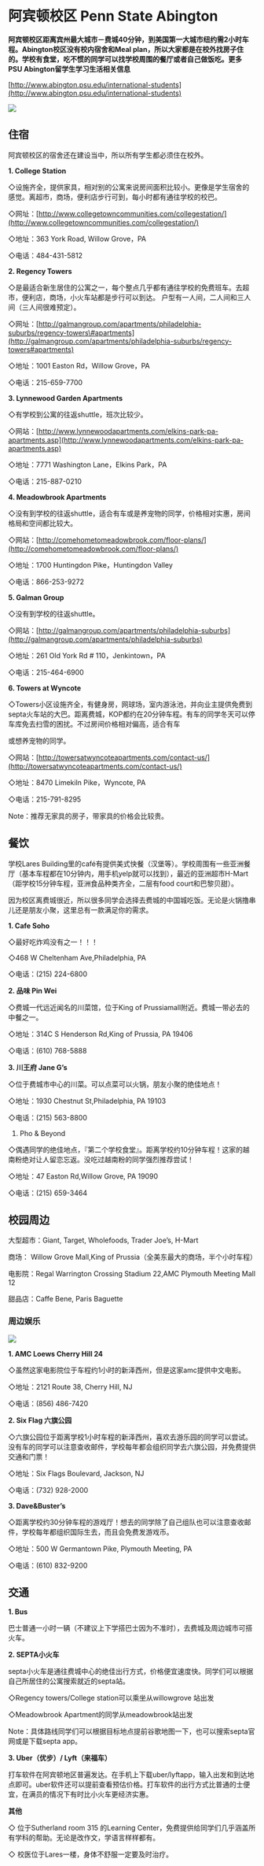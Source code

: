 # 阿宾顿校区 Penn State Abington

**阿宾顿校区距离宾州最大城市－费城40分钟，到美国第一大城市纽约需2小时车程。Abington校区没有校内宿舍和Meal plan，所以大家都是在校外找房子住的。学校有食堂，吃不惯的同学可以找学校周围的餐厅或者自己做饭吃。更多PSU Abington留学生学习生活相关信息**

[http://www.abington.psu.edu/international-students](http://www.abington.psu.edu/international-students)

![](../.gitbook/assets/image%20%2879%29.png)

## 住宿

阿宾顿校区的宿舍还在建设当中，所以所有学生都必须住在校外。

**1. College Station**

◇设施齐全，提供家具，相对别的公寓来说房间面积比较小。更像是学生宿舍的感觉。离超市，商场，便利店步行可到，每小时都有通往学校的校巴。

◇网址：[http://www.collegetowncommunities.com/collegestation/](http://www.collegetowncommunities.com/collegestation/)

◇地址：363 York Road, Willow Grove，PA

◇电话：484-431-5812

**2. Regency Towers**

◇是最适合新生居住的公寓之一，每个整点几乎都有通往学校的免费班车。去超市，便利店，商场，小火车站都是步行可以到达。 户型有一人间，二人间和三人间（三人间很难预定）。

◇网址：[http://galmangroup.com/apartments/philadelphia-suburbs/regency-towers\#apartments](http://galmangroup.com/apartments/philadelphia-suburbs/regency-towers#apartments)

◇地址：1001 Easton Rd，Willow Grove，PA

◇电话：215-659-7700

**3. Lynnewood Garden Apartments**

◇有学校到公寓的往返shuttle，班次比较少。

◇网站：[http://www.lynnewoodapartments.com/elkins-park-pa-apartments.asp](http://www.lynnewoodapartments.com/elkins-park-pa-apartments.asp)

◇地址：7771 Washington Lane，Elkins Park，PA

◇电话：215-887-0210

**4. Meadowbrook Apartments**

◇没有到学校的往返shuttle，适合有车或是养宠物的同学，价格相对实惠，房间格局和空间都比较大。

◇网站：[http://comehometomeadowbrook.com/floor-plans/](http://comehometomeadowbrook.com/floor-plans/)

◇地址：1700 Huntingdon Pike，Huntingdon Valley

◇电话：866-253-9272

**5. Galman Group**

◇没有到学校的往返shuttle。

◇网站：[http://galmangroup.com/apartments/philadelphia-suburbs](http://galmangroup.com/apartments/philadelphia-suburbs)

◇地址：261 Old York Rd \# 110，Jenkintown，PA

◇电话：215-464-6900

**6. Towers at Wyncote**

◇Towers小区设施齐全，有健身房，网球场，室内游泳池，并向业主提供免费到septa火车站的大巴。距离费城，KOP都约在20分钟车程。有车的同学冬天可以停车库免去扫雪的困扰。不过房间价格相对偏高，适合有车

或想养宠物的同学。

◇网站：[http://towersatwyncoteapartments.com/contact-us/](http://towersatwyncoteapartments.com/contact-us/)

◇地址：8470 Limekiln Pike，Wyncote, PA

◇电话：215-791-8295

Note：推荐无家具的房子，带家具的价格会比较贵。

## 餐饮

学校Lares Building里的café有提供美式快餐（汉堡等）。学校周围有一些亚洲餐厅（基本车程都在10分钟内，用手机yelp就可以找到），最近的亚洲超市H-Mart（距学校15分钟车程，亚洲食品种类齐全，二层有food court和巴黎贝甜）。

因为校区离费城很近，所以很多同学会选择去费城的中国城吃饭。无论是火锅撸串儿还是朋友小聚，这里总有一款满足你的需求。

**1. Cafe Soho**

◇最好吃炸鸡没有之一！！！

◇468 W Cheltenham Ave,Philadelphia, PA

◇电话：\(215\) 224-6800

**2. 品味 Pin Wei**

◇费城一代远近闻名的川菜馆，位于King of Prussiamall附近。费城一带必去的中餐之一。

◇地址：314C S Henderson Rd,King of Prussia, PA 19406

◇电话：\(610\) 768-5888

**3. 川王府 Jane G’s**

◇位于费城市中心的川菜。可以点菜可以火锅，朋友小聚的绝佳地点！

◇地址：1930 Chestnut St,Philadelphia, PA 19103

◇电话：\(215\) 563-8800

1. Pho & Beyond

◇偶遇同学的绝佳地点，『第二个学校食堂』。距离学校约10分钟车程！这家的越南粉绝对让人留恋忘返。没吃过越南粉的同学强烈推荐尝试！

◇地址：47 Easton Rd,Willow Grove, PA 19090

◇电话：\(215\) 659-3464

## 校园周边

大型超市：Giant, Target, Wholefoods, Trader Joe’s, H-Mart

商场： Willow Grove Mall,King of Prussia（全美东最大的商场，半个小时车程）

电影院：Regal Warrington Crossing Stadium 22,AMC Plymouth Meeting Mall 12

甜品店：Caffe Bene, Paris Baguette

### 周边娱乐

![](../.gitbook/assets/image.png)

**1. AMC Loews Cherry Hill 24**

◇虽然这家电影院位于车程约1小时的新泽西州，但是这家amc提供中文电影。

◇地址：2121 Route 38, Cherry Hill, NJ

◇电话：\(856\) 486-7420

**2. Six Flag 六旗公园**

◇六旗公园位于距离学校1小时车程的新泽西州，喜欢去游乐园的同学可以尝试。没有车的同学可以注意查收邮件，学校每年都会组织同学去六旗公园，并免费提供交通和门票！

◇地址：Six Flags Boulevard, Jackson, NJ

◇电话：\(732\) 928-2000

**3. Dave&Buster’s**

◇距离学校约30分钟车程的游戏厅！想去的同学除了自己组队也可以注意查收邮件，学校每年都组织国际生去，而且会免费发游戏币。

◇地址：500 W Germantown Pike, Plymouth Meeting, PA

◇电话：\(610\) 832-9200

## 交通

**1. Bus**

巴士普通一小时一辆（不建议上下学搭巴士因为不准时），去费城及周边城市可搭火车。

**2. SEPTA小火车**

septa小火车是通往费城中心的绝佳出行方式，价格便宜速度快。同学们可以根据自己所居住的公寓搜索就近的septa站。

◇Regency towers/College station可以乘坐从willowgrove 站出发

◇Meadowbrook Apartment的同学从meadowbrook站出发

Note：具体路线同学们可以根据目标地点提前谷歌地图一下，也可以搜索septa官网或是下载septa app。

**3. Uber（优步）/ Lyft（来福车）**

打车软件在阿宾顿地区普遍发达。在手机上下载uber/lyftapp，输入出发和到达地点即可。uber软件还可以提前查看预估价格。打车软件的出行方式比普通的士便宜，在满员的情况下有时比小火车更经济实惠。

**其他**

◇ 位于Sutherland room 315 的Learning Center，免费提供给同学们几乎涵盖所有学科的帮助。无论是改作文，学语言样样都有。

◇ 校医位于Lares一楼，身体不舒服一定要及时治疗。

